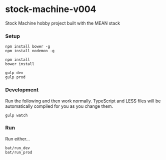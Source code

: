 # stock-machine-v004
Stock Machine hobby project built with the MEAN stack

### Setup
````
npm install bower -g
npm install nodemon -g

npm install
bower install

gulp dev
gulp prod
````

### Development
Run the following and then work normally. TypeScript and LESS files will be automatically compiled for you as you change them.
```
gulp watch
```

### Run
Run either...
````
bat/run_dev 
bat/run_prod
````

